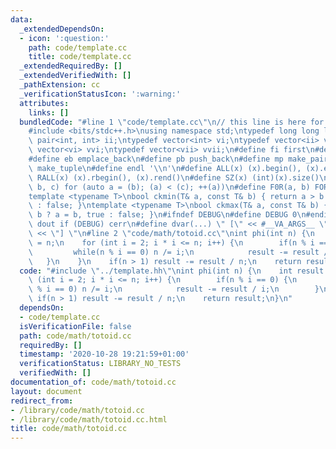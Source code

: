 ```yaml
---
data:
  _extendedDependsOn:
  - icon: ':question:'
    path: code/template.cc
    title: code/template.cc
  _extendedRequiredBy: []
  _extendedVerifiedWith: []
  _pathExtension: cc
  _verificationStatusIcon: ':warning:'
  attributes:
    links: []
  bundledCode: "#line 1 \"code/template.cc\"\n// this line is here for a reason\n\
    #include <bits/stdc++.h>\nusing namespace std;\ntypedef long long ll;\ntypedef\
    \ pair<int, int> ii;\ntypedef vector<int> vi;\ntypedef vector<ii> vii;\ntypedef\
    \ vector<vi> vvi;\ntypedef vector<vii> vvii;\n#define fi first\n#define se second\n\
    #define eb emplace_back\n#define pb push_back\n#define mp make_pair\n#define mt\
    \ make_tuple\n#define endl '\\n'\n#define ALL(x) (x).begin(), (x).end()\n#define\
    \ RALL(x) (x).rbegin(), (x).rend()\n#define SZ(x) (int)(x).size()\n#define FOR(a,\
    \ b, c) for (auto a = (b); (a) < (c); ++(a))\n#define F0R(a, b) FOR (a, 0, (b))\n\
    template <typename T>\nbool ckmin(T& a, const T& b) { return a > b ? a = b, true\
    \ : false; }\ntemplate <typename T>\nbool ckmax(T& a, const T& b) { return a <\
    \ b ? a = b, true : false; }\n#ifndef DEBUG\n#define DEBUG 0\n#endif\n#define\
    \ dout if (DEBUG) cerr\n#define dvar(...) \" [\" << #__VA_ARGS__ \": \" << (__VA_ARGS__)\
    \ << \"] \"\n#line 2 \"code/math/totoid.cc\"\nint phi(int n) {\n    int result\
    \ = n;\n    for (int i = 2; i * i <= n; i++) {\n        if(n % i == 0) {\n   \
    \         while(n % i == 0) n /= i;\n            result -= result / i;\n     \
    \   }\n    }\n    if(n > 1) result -= result / n;\n    return result;\n}\n"
  code: "#include \"../template.hh\"\nint phi(int n) {\n    int result = n;\n    for\
    \ (int i = 2; i * i <= n; i++) {\n        if(n % i == 0) {\n            while(n\
    \ % i == 0) n /= i;\n            result -= result / i;\n        }\n    }\n   \
    \ if(n > 1) result -= result / n;\n    return result;\n}\n"
  dependsOn:
  - code/template.cc
  isVerificationFile: false
  path: code/math/totoid.cc
  requiredBy: []
  timestamp: '2020-10-28 19:21:59+01:00'
  verificationStatus: LIBRARY_NO_TESTS
  verifiedWith: []
documentation_of: code/math/totoid.cc
layout: document
redirect_from:
- /library/code/math/totoid.cc
- /library/code/math/totoid.cc.html
title: code/math/totoid.cc
---
```

